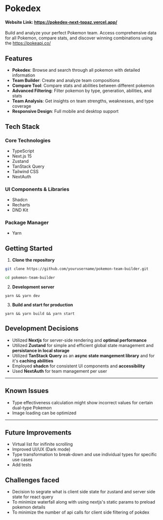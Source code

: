 # Pokedex

#### Website Link: https://pokedex-next-topaz.vercel.app/

Build and analyze your perfect Pokemon team. Access comprehensive
data for all Pokemon, compare stats, and discover winning
combinations using the https://pokeapi.co/

## Features

- **Pokedex**: Browse and search through all pokemon with detailed information
- **Team Builder**: Create and analyze team compositions
- **Compare Tool**: Compare stats and abilities between different pokemon
- **Advanced Filtering**: Filter pokemon by type, generation, abilities, and stats
- **Team Analysis**: Get insights on team strengths, weaknesses, and type coverage
- **Responsive Design**: Full mobile and desktop support

## Tech Stack

### Core Technologies

- TypeScript
- Next.js 15
- Zustand
- TanStack Query
- Tailwind CSS
- NextAuth

### UI Components & Libraries

- Shadcn
- Recharts
- DND Kit

### Package Manager

- Yarn

## Getting Started

1. **Clone the repository**

```bash
git clone https://github.com/yourusername/pokemon-team-builder.git

cd pokemon-team-builder

```

2. **Development server**

```
yarn && yarn dev
```

3. **Build and start for production**

```
yarn && yarn build && yarn start
```

## Development Decisions

- Utilized **Nextjs** for server-side rendering and **optimal performance**
- Utilized **Zustand** for simple and efficient global state management and **persistance in local storage**
- Utilized **TanStack Query** as an **async state mangement library** and for it's **caching abilities**
- Employed **shadcn** for consistent UI components and **accessibility**
- Used **NextAuth** for team management per user

---

## Known Issues

- Type effectiveness calculation might show incorrect values for certain dual-type Pokemon
- Image loading can be optimized

---

## Future Improvements

- Virtual list for inifinite scrolling
- Improved UI/UX (Dark mode)
- Type transformation to break-down and use individual types for specific use cases
- Add tests

## Challenges faced

- Decision to segrate what is client side state for zustand and server side state for react query
- To minimize waterfall along with using nextjs's static params to preload pokemon details
- To minimize the number of api calls for client side filtering of pokdex
